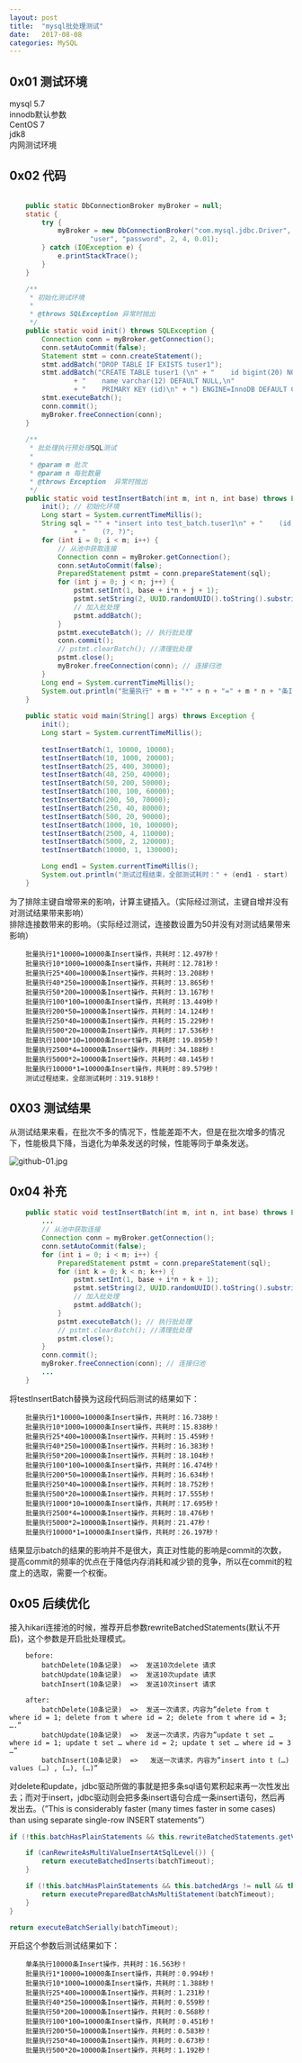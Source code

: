 ```yaml
---
layout: post
title:  "mysql批处理测试"
date:   2017-08-08
categories: MySQL
---
```


## 0x01 测试环境
mysql 5.7<br>
innodb默认参数<br>
CentOS 7<br>
jdk8<br>
内网测试环境<br>

## 0x02 代码

```java
	
	public static DbConnectionBroker myBroker = null;
	static {
		try {
			myBroker = new DbConnectionBroker("com.mysql.jdbc.Driver", "jdbc:mysql://10.237.81.111:3307/test_batch?characterEncoding=utf-8",
					"user", "password", 2, 4, 0.01);
		} catch (IOException e) {
			e.printStackTrace();
		}
	}

	/**
	 * 初始化测试环境
	 * 
	 * @throws SQLException 异常时抛出
	 */
	public static void init() throws SQLException {
		Connection conn = myBroker.getConnection();
		conn.setAutoCommit(false);
		Statement stmt = conn.createStatement();
		stmt.addBatch("DROP TABLE IF EXISTS tuser1");
		stmt.addBatch("CREATE TABLE tuser1 (\n" + "    id bigint(20) NOT NULL AUTO_INCREMENT,\n"
				+ "    name varchar(12) DEFAULT NULL,\n"
				+ "    PRIMARY KEY (id)\n" + ") ENGINE=InnoDB DEFAULT CHARSET=utf8");
		stmt.executeBatch();
		conn.commit();
		myBroker.freeConnection(conn);
	}
	
	/**
	 * 批处理执行预处理SQL测试
	 * 
	 * @param m 批次
	 * @param n 每批数量
	 * @throws Exception  异常时抛出
	 */
	public static void testInsertBatch(int m, int n, int base) throws Exception {
		init(); // 初始化环境
		Long start = System.currentTimeMillis();
		String sql = "" + "insert into test_batch.tuser1\n" + "    (id, name)\n" + "values\n"
				+ "    (?, ?)";
		for (int i = 0; i < m; i++) {
			// 从池中获取连接
			Connection conn = myBroker.getConnection();
			conn.setAutoCommit(false);
			PreparedStatement pstmt = conn.prepareStatement(sql);
			for (int j = 0; j < n; j++) {
				pstmt.setInt(1, base + i*n + j + 1);
				pstmt.setString(2, UUID.randomUUID().toString().substring(0, 10));
				// 加入批处理
				pstmt.addBatch();
			}
			pstmt.executeBatch(); // 执行批处理
			conn.commit();
			// pstmt.clearBatch(); //清理批处理
			pstmt.close();
			myBroker.freeConnection(conn); // 连接归池
		}
		Long end = System.currentTimeMillis();
		System.out.println("批量执行" + m + "*" + n + "=" + m * n + "条Insert操作，共耗时：" + (end - start)/1000 + "秒！");
	}
	
	public static void main(String[] args) throws Exception {
		init();
		Long start = System.currentTimeMillis();
		
		testInsertBatch(1, 10000, 10000);
		testInsertBatch(10, 1000, 20000);
		testInsertBatch(25, 400, 30000);
		testInsertBatch(40, 250, 40000);
		testInsertBatch(50, 200, 50000);
		testInsertBatch(100, 100, 60000);
		testInsertBatch(200, 50, 70000);
		testInsertBatch(250, 40, 80000);
		testInsertBatch(500, 20, 90000);
		testInsertBatch(1000, 10, 100000);
		testInsertBatch(2500, 4, 110000);
		testInsertBatch(5000, 2, 120000);
		testInsertBatch(10000, 1, 130000);

		Long end1 = System.currentTimeMillis();
		System.out.println("测试过程结束，全部测试耗时：" + (end1 - start) / 1000f + "秒！");
	}
```

为了排除主键自增带来的影响，计算主键插入。（实际经过测试，主键自增并没有对测试结果带来影响）<br>
排除连接数带来的影响。（实际经过测试，连接数设置为50并没有对测试结果带来影响）<br>


		批量执行1*10000=10000条Insert操作，共耗时：12.497秒！
		批量执行10*1000=10000条Insert操作，共耗时：12.781秒！
		批量执行25*400=10000条Insert操作，共耗时：13.208秒！
		批量执行40*250=10000条Insert操作，共耗时：13.865秒！
		批量执行50*200=10000条Insert操作，共耗时：13.167秒！
		批量执行100*100=10000条Insert操作，共耗时：13.449秒！
		批量执行200*50=10000条Insert操作，共耗时：14.124秒！
		批量执行250*40=10000条Insert操作，共耗时：15.229秒！
		批量执行500*20=10000条Insert操作，共耗时：17.536秒！
		批量执行1000*10=10000条Insert操作，共耗时：19.895秒！
		批量执行2500*4=10000条Insert操作，共耗时：34.188秒！
		批量执行5000*2=10000条Insert操作，共耗时：48.145秒！
		批量执行10000*1=10000条Insert操作，共耗时：89.579秒！
		测试过程结束，全部测试耗时：319.918秒！

## 0X03 测试结果
从测试结果来看，在批次不多的情况下，性能差距不大，但是在批次增多的情况下，性能极具下降，当退化为单条发送的时候，性能等同于单条发送。

![github-01.jpg](/images/mysql_innodb_test_batch.png "github-01.png")

## 0x04 补充
```java
	public static void testInsertBatch(int m, int n, int base) throws Exception {
		...
		// 从池中获取连接
		Connection conn = myBroker.getConnection();
		conn.setAutoCommit(false);
		for (int i = 0; i < m; i++) {
			PreparedStatement pstmt = conn.prepareStatement(sql);
			for (int k = 0; k < n; k++) {
				pstmt.setInt(1, base + i*n + k + 1);
				pstmt.setString(2, UUID.randomUUID().toString().substring(0, 10));
				// 加入批处理
				pstmt.addBatch();
			}
			pstmt.executeBatch(); // 执行批处理
			// pstmt.clearBatch(); //清理批处理
			pstmt.close();
		}
		conn.commit();
		myBroker.freeConnection(conn); // 连接归池
		...
	}
```

将testInsertBatch替换为这段代码后测试的结果如下：


		批量执行1*10000=10000条Insert操作，共耗时：16.738秒！
		批量执行10*1000=10000条Insert操作，共耗时：15.838秒！
		批量执行25*400=10000条Insert操作，共耗时：15.459秒！
		批量执行40*250=10000条Insert操作，共耗时：16.383秒！
		批量执行50*200=10000条Insert操作，共耗时：18.104秒！
		批量执行100*100=10000条Insert操作，共耗时：16.474秒！
		批量执行200*50=10000条Insert操作，共耗时：16.634秒！
		批量执行250*40=10000条Insert操作，共耗时：18.752秒！
		批量执行500*20=10000条Insert操作，共耗时：17.555秒！
		批量执行1000*10=10000条Insert操作，共耗时：17.695秒！
		批量执行2500*4=10000条Insert操作，共耗时：18.476秒！
		批量执行5000*2=10000条Insert操作，共耗时：21.47秒！
		批量执行10000*1=10000条Insert操作，共耗时：26.197秒！

结果显示batch的结果的影响并不是很大，真正对性能的影响是commit的次数，提高commit的频率的优点在于降低内存消耗和减少锁的竞争，所以在commit的粒度上的选取，需要一个权衡。

## 0x05 后续优化
接入hikari连接池的时候，推荐开启参数rewriteBatchedStatements(默认不开启)，这个参数是开启批处理模式。

		before:
			batchDelete(10条记录)  =>  发送10次delete 请求
			batchUpdate(10条记录)  =>  发送10次update 请求
			batchInsert(10条记录)  =>  发送10次insert 请求
			
		after:
			batchDelete(10条记录)  =>  发送一次请求，内容为”delete from t where id = 1; delete from t where id = 2; delete from t where id = 3; ….”
			batchUpdate(10条记录)  =>  发送一次请求，内容为”update t set … where id = 1; update t set … where id = 2; update t set … where id = 3 …”
			batchInsert(10条记录)  =>   发送一次请求，内容为”insert into t (…) values (…) , (…), (…)”
			
对delete和update，jdbc驱动所做的事就是把多条sql语句累积起来再一次性发出去；而对于insert，jdbc驱动则会把多条insert语句合成一条insert语句，然后再发出去。（”This is considerably faster (many times faster in some cases) than using separate single-row INSERT statements”）<br>

```java
if (!this.batchHasPlainStatements && this.rewriteBatchedStatements.getValue()) {

	if (canRewriteAsMultiValueInsertAtSqlLevel()) {
		return executeBatchedInserts(batchTimeout);
	}

	if (!this.batchHasPlainStatements && this.batchedArgs != null && this.batchedArgs.size() > 3 /* cost of option setting rt-wise */) {
		return executePreparedBatchAsMultiStatement(batchTimeout);
	}
}

return executeBatchSerially(batchTimeout);
```

开启这个参数后测试结果如下：

		单条执行10000条Insert操作，共耗时：16.563秒！
		批量执行1*10000=10000条Insert操作，共耗时：0.994秒！
		批量执行10*1000=10000条Insert操作，共耗时：1.388秒！
		批量执行25*400=10000条Insert操作，共耗时：1.231秒！
		批量执行40*250=10000条Insert操作，共耗时：0.559秒！
		批量执行50*200=10000条Insert操作，共耗时：0.568秒！
		批量执行100*100=10000条Insert操作，共耗时：0.451秒！
		批量执行200*50=10000条Insert操作，共耗时：0.583秒！
		批量执行250*40=10000条Insert操作，共耗时：0.673秒！
		批量执行500*20=10000条Insert操作，共耗时：1.192秒！
		
